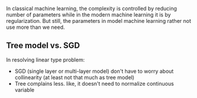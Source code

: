 In classical machine learning, the complexity is controlled by reducing number of parameters while in the modern machine learning it is by regularization. But still, the parameters in model machine learning rather not use more than we need.

## Tree model vs. SGD
In resolving linear type problem:
- SGD (single layer or multi-layer model) don't have to worry about collinearity (at least not that much as tree model)
- Tree complains less. like, it doesn't need to normalize continuous variable